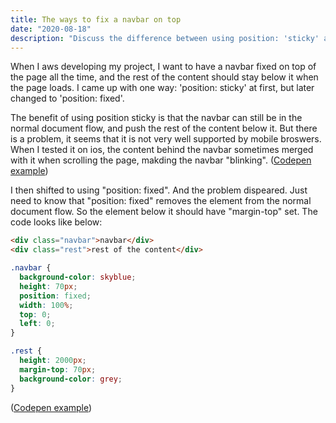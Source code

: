 ```yaml
---
title: The ways to fix a navbar on top
date: "2020-08-18"
description: "Discuss the difference between using position: 'sticky' and 'fixed' to put a navbar on top."
---
```


When I aws developing my project, I want to have a navbar fixed on top of the page all the time, and the rest of the content should stay below it when the page loads.
I came up with one way: 'position: sticky' at first, but later changed to 'position: fixed'.

The benefit of using position sticky is that the navbar can still be in the normal document flow, and push the rest of the content below it. But there is a problem, it seems that it is not very well supported by mobile broswers. When I tested it on ios, the content behind the navbar sometimes merged with it when scrolling the page, makding the navbar "blinking".
(<a href="https://codepen.io/jacobjsz/pen/LYNZMMq" target="__blank">Codepen example</a>)

I then shifted to using "position: fixed". And the problem dispeared. Just need to know that "position: fixed" removes the element from the normal document flow. So the element below it should have "margin-top" set. The code looks like below:

```html
<div class="navbar">navbar</div>
<div class="rest">rest of the content</div>
```

```css
.navbar {
  background-color: skyblue;
  height: 70px;
  position: fixed;
  width: 100%;
  top: 0;
  left: 0;
}

.rest {
  height: 2000px;
  margin-top: 70px;
  background-color: grey;
}
```

(<a href="https://codepen.io/jacobjsz/pen/VwajqNJ" target="__blank">Codepen example</a>)
